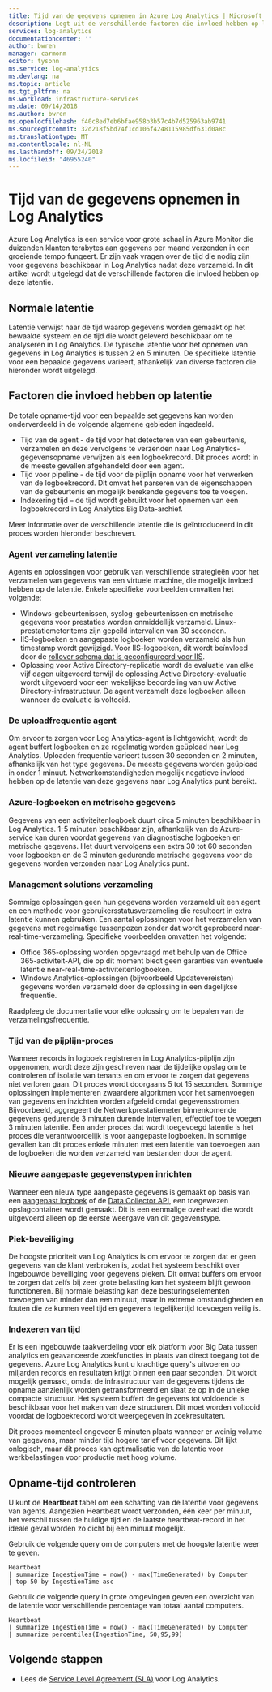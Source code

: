 ```yaml
---
title: Tijd van de gegevens opnemen in Azure Log Analytics | Microsoft Docs
description: Legt uit de verschillende factoren die invloed hebben op latentie in het verzamelen van gegevens in Azure Log Analytics.
services: log-analytics
documentationcenter: ''
author: bwren
manager: carmonm
editor: tysonn
ms.service: log-analytics
ms.devlang: na
ms.topic: article
ms.tgt_pltfrm: na
ms.workload: infrastructure-services
ms.date: 09/14/2018
ms.author: bwren
ms.openlocfilehash: f40c8ed7eb6bfae958b3b57c4b7d525963ab9741
ms.sourcegitcommit: 32d218f5bd74f1cd106f4248115985df631d0a8c
ms.translationtype: MT
ms.contentlocale: nl-NL
ms.lasthandoff: 09/24/2018
ms.locfileid: "46955240"
---
```

# <a name="data-ingestion-time-in-log-analytics"></a>Tijd van de gegevens opnemen in Log Analytics
Azure Log Analytics is een service voor grote schaal in Azure Monitor die duizenden klanten terabytes aan gegevens per maand verzenden in een groeiende tempo fungeert. Er zijn vaak vragen over de tijd die nodig zijn voor gegevens beschikbaar in Log Analytics nadat deze verzameld. In dit artikel wordt uitgelegd dat de verschillende factoren die invloed hebben op deze latentie.

## <a name="typical-latency"></a>Normale latentie
Latentie verwijst naar de tijd waarop gegevens worden gemaakt op het bewaakte systeem en de tijd die wordt geleverd beschikbaar om te analyseren in Log Analytics. De typische latentie voor het opnemen van gegevens in Log Analytics is tussen 2 en 5 minuten. De specifieke latentie voor een bepaalde gegevens varieert, afhankelijk van diverse factoren die hieronder wordt uitgelegd.


## <a name="factors-affecting-latency"></a>Factoren die invloed hebben op latentie
De totale opname-tijd voor een bepaalde set gegevens kan worden onderverdeeld in de volgende algemene gebieden ingedeeld. 

- Tijd van de agent - de tijd voor het detecteren van een gebeurtenis, verzamelen en deze vervolgens te verzenden naar Log Analytics-gegevensopname verwijzen als een logboekrecord. Dit proces wordt in de meeste gevallen afgehandeld door een agent.
- Tijd voor pipeline - de tijd voor de pijplijn opname voor het verwerken van de logboekrecord. Dit omvat het parseren van de eigenschappen van de gebeurtenis en mogelijk berekende gegevens toe te voegen.
- Indexering tijd – de tijd wordt gebruikt voor het opnemen van een logboekrecord in Log Analytics Big Data-archief.

Meer informatie over de verschillende latentie die is geïntroduceerd in dit proces worden hieronder beschreven.

### <a name="agent-collection-latency"></a>Agent verzameling latentie
Agents en oplossingen voor gebruik van verschillende strategieën voor het verzamelen van gegevens van een virtuele machine, die mogelijk invloed hebben op de latentie. Enkele specifieke voorbeelden omvatten het volgende:

- Windows-gebeurtenissen, syslog-gebeurtenissen en metrische gegevens voor prestaties worden onmiddellijk verzameld. Linux-prestatiemeteritems zijn gepeild intervallen van 30 seconden.
- IIS-logboeken en aangepaste logboeken worden verzameld als hun timestamp wordt gewijzigd. Voor IIS-logboeken, dit wordt beïnvloed door de [rollover schema dat is geconfigureerd voor IIS](log-analytics-data-sources-iis-logs.md). 
- Oplossing voor Active Directory-replicatie wordt de evaluatie van elke vijf dagen uitgevoerd terwijl de oplossing Active Directory-evaluatie wordt uitgevoerd voor een wekelijkse beoordeling van uw Active Directory-infrastructuur. De agent verzamelt deze logboeken alleen wanneer de evaluatie is voltooid.

### <a name="agent-upload-frequency"></a>De uploadfrequentie agent
Om ervoor te zorgen voor Log Analytics-agent is lichtgewicht, wordt de agent buffert logboeken en ze regelmatig worden geüpload naar Log Analytics. Uploaden frequentie varieert tussen 30 seconden en 2 minuten, afhankelijk van het type gegevens. De meeste gegevens worden geüpload in onder 1 minuut. Netwerkomstandigheden mogelijk negatieve invloed hebben op de latentie van deze gegevens naar Log Analytics punt bereikt.

### <a name="azure-logs-and-metrics"></a>Azure-logboeken en metrische gegevens 
Gegevens van een activiteitenlogboek duurt circa 5 minuten beschikbaar in Log Analytics. 1-5 minuten beschikbaar zijn, afhankelijk van de Azure-service kan duren voordat gegevens van diagnostische logboeken en metrische gegevens. Het duurt vervolgens een extra 30 tot 60 seconden voor logboeken en de 3 minuten gedurende metrische gegevens voor de gegevens worden verzonden naar Log Analytics punt.

### <a name="management-solutions-collection"></a>Management solutions verzameling
Sommige oplossingen geen hun gegevens worden verzameld uit een agent en een methode voor gebruikersstatusverzameling die resulteert in extra latentie kunnen gebruiken. Een aantal oplossingen voor het verzamelen van gegevens met regelmatige tussenpozen zonder dat wordt geprobeerd near-real-time-verzameling. Specifieke voorbeelden omvatten het volgende:

- Office 365-oplossing worden opgevraagd met behulp van de Office 365-activiteit-API, die op dit moment biedt geen garanties van eventuele latentie near-real-time-activiteitenlogboeken.
- Windows Analytics-oplossingen (bijvoorbeeld Updatevereisten) gegevens worden verzameld door de oplossing in een dagelijkse frequentie.

Raadpleeg de documentatie voor elke oplossing om te bepalen van de verzamelingsfrequentie.

### <a name="pipeline-process-time"></a>Tijd van de pijplijn-proces
Wanneer records in logboek registreren in Log Analytics-pijplijn zijn opgenomen, wordt deze zijn geschreven naar de tijdelijke opslag om te controleren of isolatie van tenants en om ervoor te zorgen dat gegevens niet verloren gaan. Dit proces wordt doorgaans 5 tot 15 seconden. Sommige oplossingen implementeren zwaardere algoritmen voor het samenvoegen van gegevens en inzichten worden afgeleid omdat gegevensstromen. Bijvoorbeeld, aggregeert de Netwerkprestatiemeter binnenkomende gegevens gedurende 3 minuten durende intervallen, effectief toe te voegen 3 minuten latentie. Een ander proces dat wordt toegevoegd latentie is het proces die verantwoordelijk is voor aangepaste logboeken. In sommige gevallen kan dit proces enkele minuten met een latentie van toevoegen aan de logboeken die worden verzameld van bestanden door de agent.

### <a name="new-custom-data-types-provisioning"></a>Nieuwe aangepaste gegevenstypen inrichten
Wanneer een nieuw type aangepaste gegevens is gemaakt op basis van een [aangepast logboek](../log-analytics/log-analytics-data-sources-custom-logs.md) of de [Data Collector API](../log-analytics/log-analytics-data-collector-api.md), een toegewezen opslagcontainer wordt gemaakt. Dit is een eenmalige overhead die wordt uitgevoerd alleen op de eerste weergave van dit gegevenstype.

### <a name="surge-protection"></a>Piek-beveiliging
De hoogste prioriteit van Log Analytics is om ervoor te zorgen dat er geen gegevens van de klant verbroken is, zodat het systeem beschikt over ingebouwde beveiliging voor gegevens pieken. Dit omvat buffers om ervoor te zorgen dat zelfs bij zeer grote belasting kan het systeem blijft gewoon functioneren. Bij normale belasting kan deze besturingselementen toevoegen van minder dan een minuut, maar in extreme omstandigheden en fouten die ze kunnen veel tijd en gegevens tegelijkertijd toevoegen veilig is.

### <a name="indexing-time"></a>Indexeren van tijd
Er is een ingebouwde taakverdeling voor elk platform voor Big Data tussen analytics en geavanceerde zoekfuncties in plaats van direct toegang tot de gegevens. Azure Log Analytics kunt u krachtige query's uitvoeren op miljarden records en resultaten krijgt binnen een paar seconden. Dit wordt mogelijk gemaakt, omdat de infrastructuur van de gegevens tijdens de opname aanzienlijk worden getransformeerd en slaat ze op in de unieke compacte structuur. Het systeem buffert de gegevens tot voldoende is beschikbaar voor het maken van deze structuren. Dit moet worden voltooid voordat de logboekrecord wordt weergegeven in zoekresultaten.

Dit proces momenteel ongeveer 5 minuten plaats wanneer er weinig volume van gegevens, maar minder tijd hogere tarief voor gegevens. Dit lijkt onlogisch, maar dit proces kan optimalisatie van de latentie voor werkbelastingen voor productie met hoog volume.



## <a name="checking-ingestion-time"></a>Opname-tijd controleren
U kunt de **Heartbeat** tabel om een schatting van de latentie voor gegevens van agents. Aangezien Heartbeat wordt verzonden, één keer per minuut, het verschil tussen de huidige tijd en de laatste heartbeat-record in het ideale geval worden zo dicht bij een minuut mogelijk.

Gebruik de volgende query om de computers met de hoogste latentie weer te geven.

    Heartbeat 
    | summarize IngestionTime = now() - max(TimeGenerated) by Computer 
    | top 50 by IngestionTime asc

 
Gebruik de volgende query in grote omgevingen geven een overzicht van de latentie voor verschillende percentage van totaal aantal computers.

    Heartbeat 
    | summarize IngestionTime = now() - max(TimeGenerated) by Computer 
    | summarize percentiles(IngestionTime, 50,95,99)



## <a name="next-steps"></a>Volgende stappen
* Lees de [Service Level Agreement (SLA)](https://azure.microsoft.com/support/legal/sla/log-analytics/v1_1/) voor Log Analytics.

